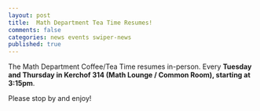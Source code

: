 ```yaml
---
layout: post
title:  Math Department Tea Time Resumes!
comments: false
categories: news events swiper-news 
published: true
---
```


The Math Department Coffee/Tea Time resumes in-person.
Every **Tuesday and Thursday in Kerchof 314 (Math Lounge / Common Room), starting at 3:15pm**.

Please stop by and enjoy!

